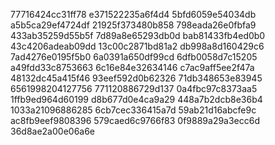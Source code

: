 77716424cc31ff78
e371522235a6f4d4
5bfd6059e54034db
a5b5ca29ef4724df
21925f373480b858
798eada26e0fbfa9
433ab35259d55b5f
7d89a8e65293db0d
bab81433fb4ed0b0
43c4206adeab09dd
13c00c2871bd81a2
db998a8d160429c6
7ad4276e0195f5b0
6a0391a650df99cd
6dfb0058d7c15205
a49fdd33c8753663
6c16e84e32634146
c7ac9aff5ee2f47a
48132dc45a415f46
93eef592d0b62326
71db348653e83945
6561998204127756
771120886729d137
0a4fbc97c8373aa5
1ffb9ed964d60199
d8b677d0e4ca9a29
448a7b2dcb8e36b4
1033a21096886285
6cb7cec336415a7d
59ab21d16abcfe9c
ac8fb9eef9808396
579caed6c9766f83
0f9889a29a3ecc6d
36d8ae2a00e06a6e
